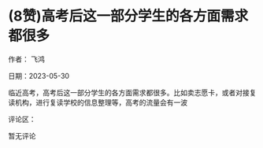 
# (8赞)高考后这一部分学生的各方面需求都很多

作者：  飞鸿

日期：2023-05-30

临近高考，高考后这一部分学生的各方面需求都很多。比如卖志愿卡，或者对接复读机构，进行复读学校的信息整理等，高考的流量会有一波

评论区：

暂无评论
